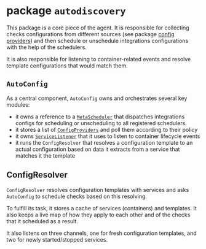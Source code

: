 # package `autodiscovery`

This package is a core piece of the agent. It is responsible for collecting checks configurations from different sources (see package [config providers](https://github.com/DataDog/datadog-agent/tree/master/pkg/autodiscovery/providers)) and then schedule or unschedule integrations configurations with the help of the schedulers.

It is also responsible for listening to container-related events and resolve template configurations that would match them.

## `AutoConfig`

As a central component, `AutoConfig` owns and orchestrates several key modules:

- it owns a reference to a [`MetaScheduler`](https://github.com/DataDog/datadog-agent/blob/master/pkg/autodiscovery/scheduler) that dispatches integrations configs for scheduling or unscheduling to all registered schedulers.
- it stores a list of [`ConfigProviders`](https://github.com/DataDog/datadog-agent/blob/master/pkg/autodiscovery/providers) and poll them according to their policy
- it owns [`ServiceListener`](https://github.com/DataDog/datadog-agent/blob/master/pkg/autodiscovery/listeners) that it uses to listen to container lifecycle events
- it runs the `ConfigResolver` that resolves a configuration template to an actual configuration based on data it extracts from a service that matches it the template

## ConfigResolver

`ConfigResolver` resolves configuration templates with services and asks `AutoConfig` to schedule checks based on this resolving.

To fulfill its task, it stores a cache of services (containers) and templates. It also keeps a live map of how they apply to each other and of the checks that it scheduled as a result.

It also listens on three channels, one for fresh configuration templates, and two for newly started/stopped services.
